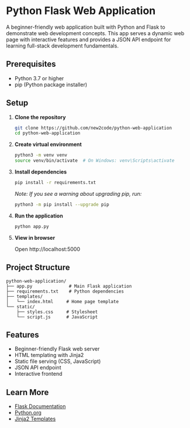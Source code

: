 # Python Flask Web Application

A beginner-friendly web application built with Python and Flask to demonstrate web development concepts. This app serves a dynamic web page with interactive features and provides a JSON API endpoint for learning full-stack development fundamentals.

## Prerequisites

- Python 3.7 or higher
- pip (Python package installer)

## Setup

1. **Clone the repository**
   ```bash
   git clone https://github.com/new2code/python-web-application
   cd python-web-application
   ```

2. **Create virtual environment**
   ```bash
   python3 -m venv venv
   source venv/bin/activate  # On Windows: venv\Scripts\activate
   ```

3. **Install dependencies**
   ```bash
   pip install -r requirements.txt
   ```
   
   *Note: If you see a warning about upgrading pip, run:*
   ```bash
   python3 -m pip install --upgrade pip
   ```

4. **Run the application**
   ```bash
   python app.py
   ```

5. **View in browser**

   Open http://localhost:5000

## Project Structure

```
python-web-application/
├── app.py              # Main Flask application
├── requirements.txt    # Python dependencies
├── templates/
│   └── index.html     # Home page template
└── static/
    ├── styles.css     # Stylesheet
    └── script.js      # JavaScript
```

## Features

- Beginner-friendly Flask web server
- HTML templating with Jinja2
- Static file serving (CSS, JavaScript)
- JSON API endpoint
- Interactive frontend

## Learn More

- [Flask Documentation](https://flask.palletsprojects.com/)
- [Python.org](https://www.python.org/)
- [Jinja2 Templates](https://jinja.palletsprojects.com/)
